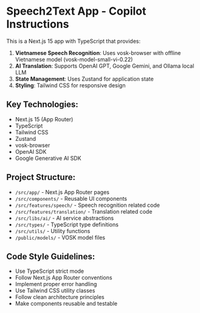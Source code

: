 <!-- Use this file to provide workspace-specific custom instructions to Copilot. For more details, visit https://code.visualstudio.com/docs/copilot/copilot-customization#_use-a-githubcopilotinstructionsmd-file -->

# Speech2Text App - Copilot Instructions

This is a Next.js 15 app with TypeScript that provides:

1. **Vietnamese Speech Recognition**: Uses vosk-browser with offline Vietnamese model (vosk-model-small-vi-0.22)
2. **AI Translation**: Supports OpenAI GPT, Google Gemini, and Ollama local LLM
3. **State Management**: Uses Zustand for application state
4. **Styling**: Tailwind CSS for responsive design

## Key Technologies:

- Next.js 15 (App Router)
- TypeScript
- Tailwind CSS
- Zustand
- vosk-browser
- OpenAI SDK
- Google Generative AI SDK

## Project Structure:

- `/src/app/` - Next.js App Router pages
- `/src/components/` - Reusable UI components
- `/src/features/speech/` - Speech recognition related code
- `/src/features/translation/` - Translation related code
- `/src/libs/ai/` - AI service abstractions
- `/src/types/` - TypeScript type definitions
- `/src/utils/` - Utility functions
- `/public/models/` - VOSK model files

## Code Style Guidelines:

- Use TypeScript strict mode
- Follow Next.js App Router conventions
- Implement proper error handling
- Use Tailwind CSS utility classes
- Follow clean architecture principles
- Make components reusable and testable

